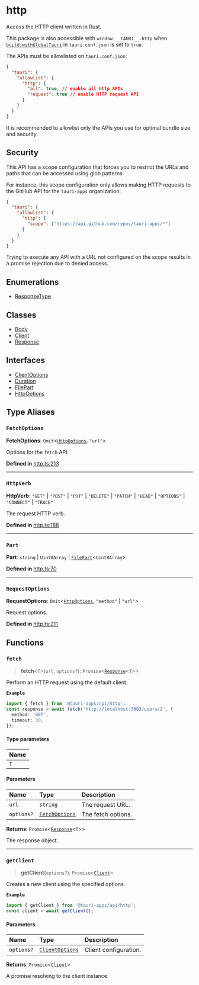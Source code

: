 # http

Access the HTTP client written in Rust.

This package is also accessible with `window.__TAURI__.http` when [`build.withGlobalTauri`](https://tauri.app/v1/api/config/#buildconfig.withglobaltauri) in `tauri.conf.json` is set to `true`.

The APIs must be allowlisted on `tauri.conf.json`:
```json
{
  "tauri": {
    "allowlist": {
      "http": {
        "all": true, // enable all http APIs
        "request": true // enable HTTP request API
      }
    }
  }
}
```
It is recommended to allowlist only the APIs you use for optimal bundle size and security.

## Security

This API has a scope configuration that forces you to restrict the URLs and paths that can be accessed using glob patterns.

For instance, this scope configuration only allows making HTTP requests to the GitHub API for the `tauri-apps` organization:
```json
{
  "tauri": {
    "allowlist": {
      "http": {
        "scope": ["https://api.github.com/repos/tauri-apps/*"]
      }
    }
  }
}
```
Trying to execute any API with a URL not configured on the scope results in a promise rejection due to denied access.

## Enumerations

- [ResponseType](../enums/http.ResponseType.md)

## Classes

- [Body](../classes/http.Body.md)
- [Client](../classes/http.Client.md)
- [Response](../classes/http.Response.md)

## Interfaces

- [ClientOptions](../interfaces/http.ClientOptions.md)
- [Duration](../interfaces/http.Duration.md)
- [FilePart](../interfaces/http.FilePart.md)
- [HttpOptions](../interfaces/http.HttpOptions.md)

## Type Aliases

### `FetchOptions`

 **FetchOptions**: `Omit`<[`HttpOptions`](../interfaces/http.HttpOptions.md), ``"url"``\>

Options for the `fetch` API.

**Defined in** [http.ts:213](https://github.com/tauri-apps/tauri/blob/e29997c5/tooling/api/src/http.ts#L213)

___

### `HttpVerb`

 **HttpVerb**: ``"GET"`` \| ``"POST"`` \| ``"PUT"`` \| ``"DELETE"`` \| ``"PATCH"`` \| ``"HEAD"`` \| ``"OPTIONS"`` \| ``"CONNECT"`` \| ``"TRACE"``

The request HTTP verb.

**Defined in** [http.ts:188](https://github.com/tauri-apps/tauri/blob/e29997c5/tooling/api/src/http.ts#L188)

___

### `Part`

 **Part**: `string` \| `Uint8Array` \| [`FilePart`](../interfaces/http.FilePart.md)<`Uint8Array`\>

**Defined in** [http.ts:70](https://github.com/tauri-apps/tauri/blob/e29997c5/tooling/api/src/http.ts#L70)

___

### `RequestOptions`

 **RequestOptions**: `Omit`<[`HttpOptions`](../interfaces/http.HttpOptions.md), ``"method"`` \| ``"url"``\>

Request options.

**Defined in** [http.ts:211](https://github.com/tauri-apps/tauri/blob/e29997c5/tooling/api/src/http.ts#L211)

## Functions

### `fetch`

> **fetch**<`T`\>(`url`, `options?`): `Promise`<[`Response`](../classes/http.Response.md)<`T`\>\>

Perform an HTTP request using the default client.

**`Example`**

```typescript
import { fetch } from '@tauri-apps/api/http';
const response = await fetch('http://localhost:3003/users/2', {
  method: 'GET',
  timeout: 30,
});
```

#### Type parameters

| Name |
| :------ |
| `T` |

#### Parameters

| Name | Type | Description |
| :------ | :------ | :------ |
| `url` | `string` | The request URL. |
| `options?` | [`FetchOptions`](http.md#fetchoptions) | The fetch options. |

**Returns**: `Promise`<[`Response`](../classes/http.Response.md)<`T`\>\>

The response object.

___

### `getClient`

> **getClient**(`options?`): `Promise`<[`Client`](../classes/http.Client.md)\>

Creates a new client using the specified options.

**`Example`**

```typescript
import { getClient } from '@tauri-apps/api/http';
const client = await getClient();
```

#### Parameters

| Name | Type | Description |
| :------ | :------ | :------ |
| `options?` | [`ClientOptions`](../interfaces/http.ClientOptions.md) | Client configuration. |

**Returns**: `Promise`<[`Client`](../classes/http.Client.md)\>

A promise resolving to the client instance.
